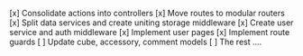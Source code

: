[x] Consolidate actions into controllers
[x] Move routes to modular routers
[x] Split data services and create uniting storage middleware
[x] Create user service and auth middleware
[x] Implement user pages
[x] Implement route guards
[ ] Update cube, accessory, comment models
[ ] The rest ....